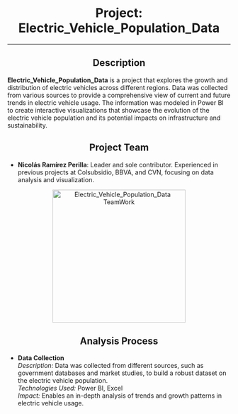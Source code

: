 <h1 align="center">Project: Electric_Vehicle_Population_Data</h1>

---

<h2 align="center">Description</h2>

<p><strong>Electric_Vehicle_Population_Data</strong> is a project that explores the growth and distribution of electric vehicles across different regions. Data was collected from various sources to provide a comprehensive view of current and future trends in electric vehicle usage. The information was modeled in Power BI to create interactive visualizations that showcase the evolution of the electric vehicle population and its potential impacts on infrastructure and sustainability.</p>

<h2 align="center">Project Team</h2>

<ul>
    <li><strong>Nicolás Ramírez Perilla</strong>: Leader and sole contributor. Experienced in previous projects at Colsubsidio, BBVA, and CVN, focusing on data analysis and visualization.</li>
</ul>

<div align="center">
    <img src="https://github.com/nicolasramirezperilla/Electric_Vehicle_Population_Data/blob/master/Team%20Work.png" alt="Electric_Vehicle_Population_Data TeamWork" width="300"/>
</div>

<h2 align="center">Analysis Process</h2>

<ul>
    <li><strong>Data Collection</strong><br>
    <em>Description:</em> Data was collected from different sources, such as government databases and market studies, to build a robust dataset on the electric vehicle population.<br>
    <em>Technologies Used:</em> Power BI, Excel<br>
    <em>Impact:</em> Enables an in-depth analysis of trends and growth patterns in electric vehicle usage.</li>
</ul>
